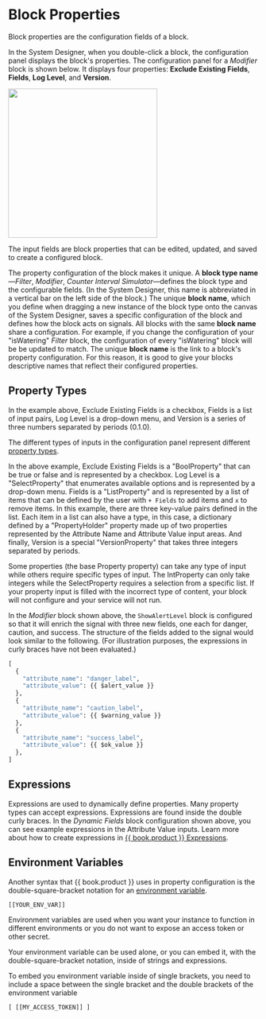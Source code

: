 # Block Properties

Block properties are the configuration fields of a block.

In the System Designer, when you double-click a block, the configuration panel displays the block's properties. The configuration panel for a _Modifier_ block is shown below. It displays four properties: **Exclude Existing Fields**, **Fields**, **Log Level**, and **Version**.

<img src="/img/modifier-block-config.png" width="300" />

The input fields are block properties that can be edited, updated, and saved to create a configured block.

The property configuration of the block makes it unique. A **block type name**—_Filter_, _Modifier_, _Counter Interval Simulator_—defines the block type and the configurable fields. (In the System Designer, this name is abbreviated in a vertical bar on the left side of the block.) The unique **block name**, which you define when dragging a new instance of the block type onto the canvas of the System Designer, saves a specific configuration of the block and defines how the block acts on signals. All blocks with the same **block name** share a configuration. For example, if you change the configuration of your "isWatering" _Filter_ block, the configuration of every "isWatering" block will be be updated to match. The unique **block name** is the link to a block's property configuration. For this reason, it is good to give your blocks descriptive names that reflect their configured properties.

## Property Types

In the example above, Exclude Existing Fields is a checkbox, Fields is a list of input pairs, Log Level is a drop-down menu, and Version is a series of three numbers separated by periods (0.1.0).

The different types of inputs in the configuration panel represent different [property types](../block-development/development.md#property-types).

In the above example, Exclude Existing Fields is a "BoolProperty" that can be true or false and is represented by a checkbox. Log Level is a "SelectProperty" that enumerates available options and is represented by a drop-down menu. Fields is a "ListProperty" and is represented by a list of items that can be defined by the user with `+ Fields` to add items and `x` to remove items. In this example, there are three key-value pairs defined in the list. Each item in a list can also have a type, in this case, a dictionary defined by a "PropertyHolder" property made up of two properties represented by the Attribute Name and Attribute Value input areas. And finally, Version is a special "VersionProperty" that takes three integers separated by periods.

Some properties (the base Property property) can take any type of input while others require specific types of input. The IntProperty can only take integers while the SelectProperty requires a selection from a specific list. If your property input is filled with the incorrect type of content, your block will not configure and your service will not run.

In the _Modifier_ block shown above, the `ShowAlertLevel` block is configured so that it will enrich the signal with three new fields, one each for danger, caution, and success. The structure of the fields added to the signal would look similar to the following. (For illustration purposes, the expressions in curly braces have not been evaluated.)

```python
[
  {
    "attribute_name": "danger_label",
    "attribute_value": {{ $alert_value }}
  },
  {
    "attribute_name": "caution_label",
    "attribute_value": {{ $warning_value }}
  },
  {
    "attribute_name": "success_label",
    "attribute_value": {{ $ok_value }}
  },
]
```

## Expressions

Expressions are used to dynamically define properties. Many property types can accept expressions. Expressions are found inside the double curly braces. In the _Dynamic Fields_ block configuration shown above, you can see example expressions in the Attribute Value inputs. Learn more about how to create expressions in [{{ book.product }} Expressions](./expressions.md).

## Environment Variables

Another syntax that {{ book.product }} uses in property configuration is the double-square-bracket notation for an [environment variable](/service-design-patterns/environment-variables.md).

`[[YOUR_ENV_VAR]]`

Environment variables are used when you want your instance to function in different environments or you do not want to expose an access token or other secret.

Your environment variable can be used alone, or you can embed it, with the double-square-bracket notation, inside of strings and expressions.

To embed you environment variable inside of single brackets, you need to include a space between the single bracket and the double brackets of the environment variable

```[ [[MY_ACCESS_TOKEN]] ]```
